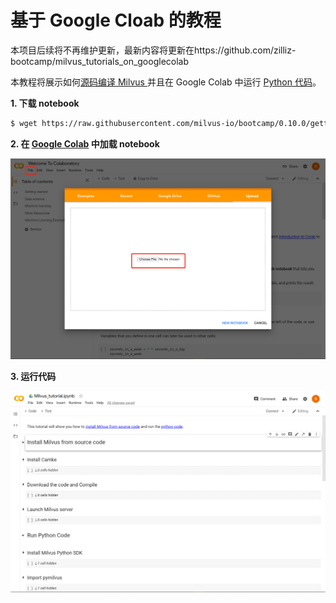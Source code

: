 # 基于 Google Cloab 的教程

本项目后续将不再维护更新，最新内容将更新在https://github.com/zilliz-bootcamp/milvus_tutorials_on_googlecolab

本教程将展示如何[源码编译 Milvus ](https://github.com/milvus-io/milvus/blob/0.10.3/INSTALL.md) 并且在 Google Colab 中运行 [Python 代码](https://milvus-io.github.io/milvus-sdk-python/pythondoc/v0.2.14/index.html)。

**1. 下载 notebook**

   ```bash
$ wget https://raw.githubusercontent.com/milvus-io/bootcamp/0.10.0/getting_started/basics/milvus_tutorial/Milvus_tutorial.ipynb
   ```

**2. 在 [Google Colab](https://colab.research.google.com/) 中加载 notebook**

![](../../../EN_getting_started/basics/milvus_tutorial/pic/upload.png)

**3. 运行代码**

   ![](../../../EN_getting_started/basics/milvus_tutorial/pic/run.png)
